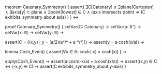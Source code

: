 theorem Catenary_Symmetry() {
  assert(
    ∃C[Catenary] ∧
    ∃plane[Cartesian] ∧
    ∃axis[y] ⊂ plane ∧
    ∃point[lowest] ∈ C ∧
    (axis intersects point) ⇒
    (C exhibits_symmetry_about axis)
  )
} ↔

proof Catenary_Symmetry() {
  setVar(C: Catenary) →
  setVar(a: ℝ⁺) →
  setVar(x: ℝ) →
  setVar(y: ℝ) →
  
  assert(C = {(x,y) | y = (a/2)(eˣ/ᵃ + e⁻ˣ/ᵃ)}) →
  assert(y = a·cosh(x/a)) →
  
  lemma Cosh_Even() {
    assert(∀x ∈ ℝ: cosh(-x) = cosh(x))
  } →
  
  apply(Cosh_Even()) →
  assert(a·cosh(-x/a) = a·cosh(x/a)) →
  assert((x,y) ∈ C ↔ (-x,y) ∈ C) →
  assert(C exhibits_symmetry_about y-axis)
}